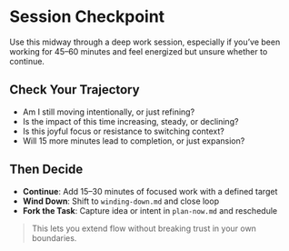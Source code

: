 # Session Checkpoint

Use this midway through a deep work session, especially if you’ve been working for 45–60 minutes and feel energized but unsure whether to continue.

## Check Your Trajectory
- Am I still moving intentionally, or just refining?
- Is the impact of this time increasing, steady, or declining?
- Is this joyful focus or resistance to switching context?
- Will 15 more minutes lead to completion, or just expansion?

## Then Decide
- **Continue**: Add 15–30 minutes of focused work with a defined target
- **Wind Down**: Shift to `winding-down.md` and close loop
- **Fork the Task**: Capture idea or intent in `plan-now.md` and reschedule

> This lets you extend flow without breaking trust in your own boundaries.
